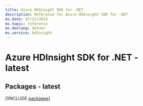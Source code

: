 ```yaml
---
title: Azure HDInsight SDK for .NET
description: Reference for Azure HDInsight SDK for .NET
ms.date: 07/22/2024
ms.topic: reference
ms.devlang: dotnet
ms.service: hdinsight
---
```

# Azure HDInsight SDK for .NET - latest
## Packages - latest
[!INCLUDE [packages](hdinsight-index.md)]